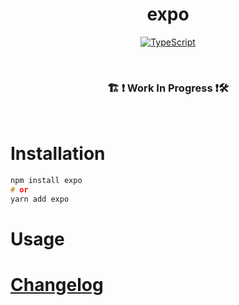 
<h1 align="center">
  <!-- <img src=".logo.png" alt=expo/><br/> -->
  expo
</h1>

<div align="center">

[![TypeScript](https://badgen.net/npm/types/env-var)](http://www.typescriptlang.org/)
</div>

<br/>

<div align="center">
  <h3> 🏗 ❗ Work In Progress ❗🛠 </h3>
</div>

<br/>

# Installation
```c
npm install expo
# or
yarn add expo
```

# Usage

# [Changelog](CHANGELOG.md)